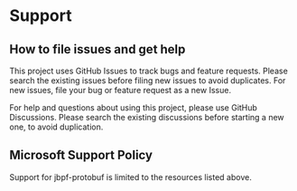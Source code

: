 # Support

## How to file issues and get help  

This project uses GitHub Issues to track bugs and feature requests. Please search the existing 
issues before filing new issues to avoid duplicates.  For new issues, file your bug or 
feature request as a new Issue.

For help and questions about using this project, please use GitHub Discussions. Please search the existing discussions before starting a new one, to avoid duplication.

## Microsoft Support Policy  

Support for jbpf-protobuf is limited to the resources listed above.
